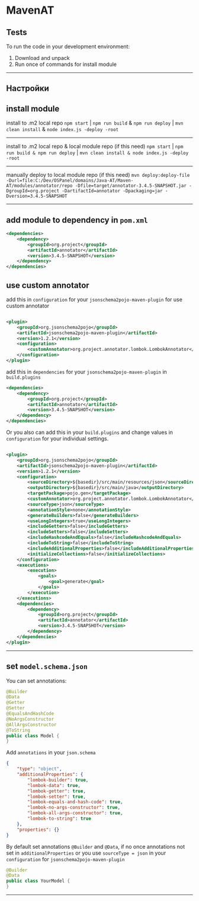 MavenAT
======================

Tests
-----------
To run the code in your development environment:

1. Download and unpack
2. Run once of commands for install module

***********************************************

Настройки
-----

install module
-----
install to .m2 local repo
`npm start` | `npm run build` & `npm run deploy` | `mvn clean install` & `node index.js -deploy -root`

-----
install to .m2 local repo & local module repo (if this need)
`npm start` | `npm run build & npm run deploy` | `mvn clean install & node index.js -deploy -root`

-----
manually deploy to local module repo (if this need)
`mvn deploy:deploy-file -Durl=file:C:/Dev/OSPanel/domains/Java-AT/Maven-AT/modules/annotator/repo -Dfile=target/annotator-3.4.5-SNAPSHOT.jar -DgroupId=org.project -DartifactId=annotator -Dpackaging=jar -Dversion=3.4.5-SNAPSHOT`

***********************************************

add module to dependency in `pom.xml`
-----

```xml
<dependencies>
    <dependency>
        <groupId>org.project</groupId>
        <artifactId>annotator</artifactId>
        <version>3.4.5-SNAPSHOT</version>
    </dependency>
</dependencies>
```

use custom annotator
-----

add this in `configuration` for your `jsonschema2pojo-maven-plugin` for use custom annotator

```xml

<plugin>
    <groupId>org.jsonschema2pojo</groupId>
    <artifactId>jsonschema2pojo-maven-plugin</artifactId>
    <version>1.2.1</version>
    <configuration>
        <customAnnotator>org.project.annotator.lombok.LombokAnnotator</customAnnotator>
    </configuration>
</plugin>
```

add this in `dependencies` for your `jsonschema2pojo-maven-plugin` in `build.plugins`

```xml
<dependencies>
    <dependency>
        <groupId>org.project</groupId>
        <artifactId>annotator</artifactId>
        <version>3.4.5-SNAPSHOT</version>
    </dependency>
</dependencies>
```

Or you also can add this in your `build.plugins` and change values in `configuration` for your individual settings.

```xml

<plugin>
    <groupId>org.jsonschema2pojo</groupId>
    <artifactId>jsonschema2pojo-maven-plugin</artifactId>
    <version>1.2.1</version>
    <configuration>
        <sourceDirectory>${basedir}/src/main/resources/json</sourceDirectory>
        <outputDirectory>${basedir}/src/main/java</outputDirectory>
        <targetPackage>pojo.gen</targetPackage>
        <customAnnotator>org.project.annotator.lombok.LombokAnnotator</customAnnotator>
        <sourceType>json</sourceType>
        <annotationStyle>none</annotationStyle>
        <generateBuilders>false</generateBuilders>
        <useLongIntegers>true</useLongIntegers>
        <includeGetters>false</includeGetters>
        <includeSetters>false</includeSetters>
        <includeHashcodeAndEquals>false</includeHashcodeAndEquals>
        <includeToString>false</includeToString>
        <includeAdditionalProperties>false</includeAdditionalProperties>
        <initializeCollections>false</initializeCollections>
    </configuration>
    <executions>
        <execution>
            <goals>
                <goal>generate</goal>
            </goals>
        </execution>
    </executions>
    <dependencies>
        <dependency>
            <groupId>org.project</groupId>
            <artifactId>annotator</artifactId>
            <version>3.4.5-SNAPSHOT</version>
        </dependency>
    </dependencies>
</plugin>
```

***********************************************

set `model.schema.json`
-----

You can set annotations:
```java
@Builder
@Data
@Getter
@Setter
@EqualsAndHashCode
@NoArgsConstructor
@AllArgsConstructor
@ToString
public class Model {
}
```

Add `annotations` in your `json.schema`

```json
{
    "type": "object",
    "additionalProperties": {
        "lombok-builder": true,
        "lombok-data": true,
        "lombok-getter": true,
        "lombok-setter": true,
        "lombok-equals-and-hash-code": true,
        "lombok-no-args-constructor": true,
        "lombok-all-args-constructor": true,
        "lombok-to-string": true
    },
    "properties": {}
}
```

By default set annotations `@Builder` and `@Data`, if no once annotations not set in `additionalProperties` or you use `sourceType = json` in your `configuration` for `jsonschema2pojo-maven-plugin`
```java
@Builder
@Data
public class YourModel {
}
```

***********************************************
